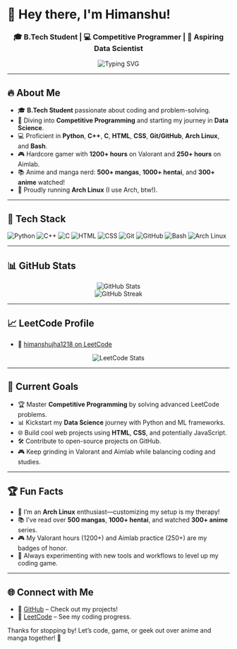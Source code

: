 # 👋 Hey there, I'm Himanshu!  

<h3 align="center">🎓 B.Tech Student | 💻 Competitive Programmer | 🌱 Aspiring Data Scientist</h3>

<p align="center">
  <img src="https://readme-typing-svg.demolab.com?font=Fira+Code&size=22&pause=1000&center=true&vCenter=true&width=435&lines=Competitive+Programming+Enthusiast+%F0%9F%8E%AF;Python+%7C+C%2B%2B+%7C+Web+Dev;Anime+%26+Manga+Lover+%F0%9F%93%9A;Arch+Linux+User+%F0%9F%90%A7" alt="Typing SVG" />
</p>

---

## 🔥 About Me

- 🎓 **B.Tech Student** passionate about coding and problem-solving.  
- 🧠 Diving into **Competitive Programming** and starting my journey in **Data Science**.  
- 💻 Proficient in **Python**, **C++**, **C**, **HTML**, **CSS**, **Git/GitHub**, **Arch Linux**, and **Bash**.  
- 🎮 Hardcore gamer with **1200+ hours** on Valorant and **250+ hours** on Aimlab.  
- 📚 Anime and manga nerd: **500+ mangas**, **1000+ hentai**, and **300+ anime** watched!  
- 🐧 Proudly running **Arch Linux** (I use Arch, btw!).  

---

## 🧰 Tech Stack

![Python](https://img.shields.io/badge/-Python-3776AB?style=for-the-badge&logo=python&logoColor=white)
![C++](https://img.shields.io/badge/-C++-00599C?style=for-the-badge&logo=cplusplus&logoColor=white)
![C](https://img.shields.io/badge/-C-00599C?style=for-the-badge&logo=c&logoColor=white)
![HTML](https://img.shields.io/badge/-HTML-E34F26?style=for-the-badge&logo=html5&logoColor=white)
![CSS](https://img.shields.io/badge/-CSS-1572B6?style=for-the-badge&logo=css3)
![Git](https://img.shields.io/badge/-Git-F05032?style=for-the-badge&logo=git&logoColor=white)
![GitHub](https://img.shields.io/badge/-GitHub-181717?style=for-the-badge&logo=github)
![Bash](https://img.shields.io/badge/-Bash-4EAA25?style=for-the-badge&logo=gnu-bash&logoColor=white)
![Arch Linux](https://img.shields.io/badge/-Arch%20Linux-1793D1?style=for-the-badge&logo=arch-linux&logoColor=white)

---

## 📊 GitHub Stats

<p align="center">
  <img src="https://github-readme-stats.vercel.app/api?username=Himanshu121865&show_icons=true&theme=radical" alt="GitHub Stats" />
  <br />
  <img src="https://github-readme-streak-stats.herokuapp.com/?user=Himanshu121865&theme=radical" alt="GitHub Streak" />
</p>

---

## 📈 LeetCode Profile

- 🔗 [himanshujha1218 on LeetCode](https://leetcode.com/u/himanshujha1218/)

<p align="center">
  <img src="https://leetcard.jacoblin.cool/himanshujha1218?theme=dark&font=Fira+Code&ext=heatmap" alt="LeetCode Stats" />
</p>

---

## 🎯 Current Goals

- 🏆 Master **Competitive Programming** by solving advanced LeetCode problems.  
- 📊 Kickstart my **Data Science** journey with Python and ML frameworks.  
- 🌐 Build cool web projects using **HTML**, **CSS**, and potentially JavaScript.  
- 🛠️ Contribute to open-source projects on GitHub.  
- 🎮 Keep grinding in Valorant and Aimlab while balancing coding and studies.  

---

## 🏆 Fun Facts

- 🐧 I’m an **Arch Linux** enthusiast—customizing my setup is my therapy!  
- 📚 I’ve read over **500 mangas**, **1000+ hentai**, and watched **300+ anime** series.  
- 🎮 My Valorant hours (1200+) and Aimlab practice (250+) are my badges of honor.  
- 💾 Always experimenting with new tools and workflows to level up my coding game.  

---

## 🌐 Connect with Me

- 📂 [GitHub](https://github.com/Himanshu121865) – Check out my projects!  
- 🧩 [LeetCode](https://leetcode.com/u/himanshujha1218/) – See my coding progress.  

Thanks for stopping by! Let’s code, game, or geek out over anime and manga together! 🚀
